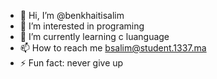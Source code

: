 - 👋 Hi, I’m @benkhaitisalim
- 👀 I’m interested in programing
- 🌱 I’m currently learning c luanguage
- 📫 How to reach me bsalim@student.1337.ma
- ⚡ Fun fact: never give up 

<!---
benkhaitisalim/benkhaitisalim is a ✨ special ✨ repository because its `README.md` (this file) appears on your GitHub profile.
You can click the Preview link to take a look at your changes.
--->

